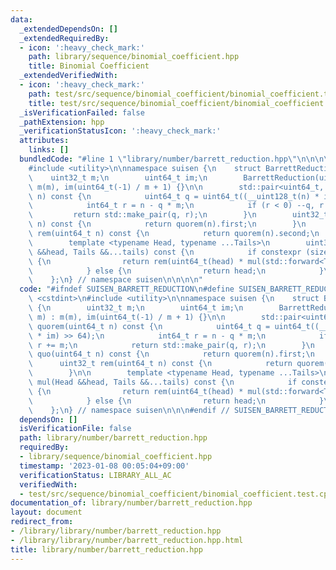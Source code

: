 ```yaml
---
data:
  _extendedDependsOn: []
  _extendedRequiredBy:
  - icon: ':heavy_check_mark:'
    path: library/sequence/binomial_coefficient.hpp
    title: Binomial Coefficient
  _extendedVerifiedWith:
  - icon: ':heavy_check_mark:'
    path: test/src/sequence/binomial_coefficient/binomial_coefficient.test.cpp
    title: test/src/sequence/binomial_coefficient/binomial_coefficient.test.cpp
  _isVerificationFailed: false
  _pathExtension: hpp
  _verificationStatusIcon: ':heavy_check_mark:'
  attributes:
    links: []
  bundledCode: "#line 1 \"library/number/barrett_reduction.hpp\"\n\n\n\n#include <cstdint>\n\
    #include <utility>\n\nnamespace suisen {\n    struct BarrettReduction {\n    \
    \    uint32_t m;\n        uint64_t im;\n        BarrettReduction(uint32_t m) :\
    \ m(m), im(uint64_t(-1) / m + 1) {}\n\n        std::pair<uint64_t, uint32_t> quorem(uint64_t\
    \ n) const {\n            uint64_t q = uint64_t((__uint128_t(n) * im) >> 64);\n\
    \            int64_t r = n - q * m;\n            if (r < 0) --q, r += m;\n   \
    \         return std::make_pair(q, r);\n        }\n        uint32_t quo(uint64_t\
    \ n) const {\n            return quorem(n).first;\n        }\n        uint32_t\
    \ rem(uint64_t n) const {\n            return quorem(n).second;\n        }\n\n\
    \        template <typename Head, typename ...Tails>\n        uint32_t mul(Head\
    \ &&head, Tails &&...tails) const {\n            if constexpr (sizeof...(tails))\
    \ {\n                return rem(uint64_t(head) * mul(std::forward<Tails>(tails)...));\n\
    \            } else {\n                return head;\n            }\n        }\n\
    \    };\n} // namespace suisen\n\n\n\n"
  code: "#ifndef SUISEN_BARRETT_REDUCTION\n#define SUISEN_BARRETT_REDUCTION\n\n#include\
    \ <cstdint>\n#include <utility>\n\nnamespace suisen {\n    struct BarrettReduction\
    \ {\n        uint32_t m;\n        uint64_t im;\n        BarrettReduction(uint32_t\
    \ m) : m(m), im(uint64_t(-1) / m + 1) {}\n\n        std::pair<uint64_t, uint32_t>\
    \ quorem(uint64_t n) const {\n            uint64_t q = uint64_t((__uint128_t(n)\
    \ * im) >> 64);\n            int64_t r = n - q * m;\n            if (r < 0) --q,\
    \ r += m;\n            return std::make_pair(q, r);\n        }\n        uint32_t\
    \ quo(uint64_t n) const {\n            return quorem(n).first;\n        }\n  \
    \      uint32_t rem(uint64_t n) const {\n            return quorem(n).second;\n\
    \        }\n\n        template <typename Head, typename ...Tails>\n        uint32_t\
    \ mul(Head &&head, Tails &&...tails) const {\n            if constexpr (sizeof...(tails))\
    \ {\n                return rem(uint64_t(head) * mul(std::forward<Tails>(tails)...));\n\
    \            } else {\n                return head;\n            }\n        }\n\
    \    };\n} // namespace suisen\n\n\n#endif // SUISEN_BARRETT_REDUCTION\n"
  dependsOn: []
  isVerificationFile: false
  path: library/number/barrett_reduction.hpp
  requiredBy:
  - library/sequence/binomial_coefficient.hpp
  timestamp: '2023-01-08 00:05:04+09:00'
  verificationStatus: LIBRARY_ALL_AC
  verifiedWith:
  - test/src/sequence/binomial_coefficient/binomial_coefficient.test.cpp
documentation_of: library/number/barrett_reduction.hpp
layout: document
redirect_from:
- /library/library/number/barrett_reduction.hpp
- /library/library/number/barrett_reduction.hpp.html
title: library/number/barrett_reduction.hpp
---
```


